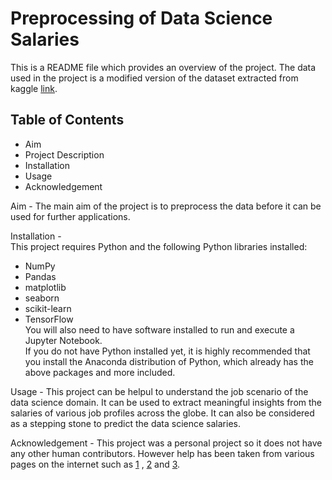# Preprocessing of Data Science Salaries
This is a README file which provides an overview of the project. The data used in the project is a modified version of the dataset extracted from kaggle [link](https://www.kaggle.com/datasets/saurabhshahane/data-science-jobs-salaries).     
## Table of Contents 
- Aim
- Project Description
- Installation
- Usage
- Acknowledgement
  
Aim - The main aim of the project is to preprocess the data before it can be used for further applications.   

Installation -   
This project requires Python and the following Python libraries installed:
- NumPy
- Pandas
- matplotlib
- seaborn   
- scikit-learn
- TensorFlow  
You will also need to have software installed to run and execute a Jupyter Notebook.  
If you do not have Python installed yet, it is highly recommended that you install the Anaconda distribution of Python, which already has the above packages and more included.   
  
Usage - This project can be helpul to understand the job scenario of the data science domain. It can be used to extract meaningful insights from the salaries of various job profiles across the globe. It can also be considered as a stepping stone to predict the data science salaries. 
    
Acknowledgement - 
This project was a personal project so it does not have any other human contributors. However help has been taken from various pages on the internet such as [1](https://www.kaggle.com/datasets/saurabhshahane/data-science-jobs-salaries/code) , [2](https://www.kaggle.com/code/avikumart/eda-20-insights-data-science-job-salaries-data) and [3](https://python.plainenglish.io/data-scientist-job-salaries-analysis-with-pandasql-and-plotly-81a3d94d7417).  
